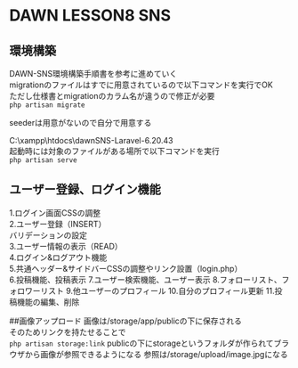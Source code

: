 # DAWN LESSON8 SNS
## 環境構築
DAWN-SNS環境構築手順書を参考に進めていく  
migrationのファイルはすでに用意されているので以下コマンドを実行でOK  
ただし仕様書とmigrationのカラム名が違うので修正が必要  
`php artisan migrate`

seederは用意がないので自分で用意する

C:\xampp\htdocs\dawnSNS-Laravel-6.20.43  
起動時には対象のファイルがある場所で以下コマンドを実行  
`php artisan serve`

## ユーザー登録、ログイン機能
1.ログイン画面CSSの調整  
2.ユーザー登録（INSERT）  
    バリデーションの設定  
3.ユーザー情報の表示（READ）  
4.ログイン&ログアウト機能  
5.共通ヘッダー&サイドバーCSSの調整やリンク設置（login.php）  
6.投稿機能、投稿表示
7.ユーザー検索機能、ユーザー表示
8.フォローリスト、フォロワーリスト
9.他ユーザーのプロフィール
10.自分のプロフィール更新
11.投稿機能の編集、削除


##画像アップロード
画像は/storage/app/publicの下に保存される  
そのためリンクを持たせることで  
`php artisan storage:link`
publicの下にstorageというフォルダが作られてブラウザから画像が参照できるようになる
参照は/storage/upload/image.jpgになる
